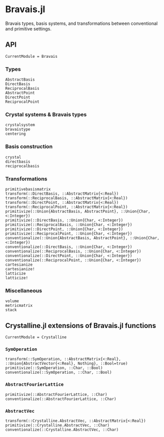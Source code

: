 # Bravais.jl

Bravais types, basis systems, and transformations between conventional and primitive settings.

## API

```@meta
CurrentModule = Bravais
```

### Types
```@docs
AbstractBasis
DirectBasis
ReciprocalBasis
AbstractPoint
DirectPoint
ReciprocalPoint
```

### Crystal systems & Bravais types
```@docs
crystalsystem
bravaistype
centering
```

### Basis construction
```@docs
crystal
directbasis
reciprocalbasis
```

### Transformations
```@docs
primitivebasismatrix
transform(::DirectBasis, ::AbstractMatrix{<:Real})
transform(::ReciprocalBasis, ::AbstractMatrix{<:Real})
transform(::DirectPoint, ::AbstractMatrix{<:Real})
transform(::ReciprocalPoint, ::AbstractMatrix{<:Real})
primitivize(::Union{AbstractBasis, AbstractPoint}, ::Union{Char, <:Integer})
primitivize(::DirectBasis, ::Union{Char, <:Integer})
primitivize(::ReciprocalBasis, ::Union{Char, <:Integer})
primitivize(::DirectPoint, ::Union{Char, <:Integer})
primitivize(::ReciprocalPoint, ::Union{Char, <:Integer})
conventionalize(::Union{AbstractBasis, AbstractPoint}, ::Union{Char, <:Integer})
conventionalize(::DirectBasis, ::Union{Char, <:Integer})
conventionalize(::ReciprocalBasis, ::Union{Char, <:Integer})
conventionalize(::DirectPoint, ::Union{Char, <:Integer})
conventionalize(::ReciprocalPoint, ::Union{Char, <:Integer})
cartesianize
cartesianize!
latticize
latticize!
```

### Miscellaneous
```@docs
volume
metricmatrix
stack
```

## Crystalline.jl extensions of Bravais.jl functions

```@meta
CurrentModule = Crystalline
```

### `SymOperation`
```@docs
transform(::SymOperation, ::AbstractMatrix{<:Real}, ::Union{AbstractVector{<:Real}, Nothing}, ::Bool=true)
primitivize(::SymOperation, ::Char, ::Bool)
conventionalize(::SymOperation, ::Char, ::Bool)
```

### `AbstractFourierLattice`
```@docs
primitivize(::AbstractFourierLattice, ::Char)
conventionalize(::AbstractFourierLattice, ::Char)
```

### `AbstractVec`
```@docs
transform(::Crystalline.AbstractVec, ::AbstractMatrix{<:Real})
primitivize(::Crystalline.AbstractVec, ::Char)
conventionalize(::Crystalline.AbstractVec, ::Char)
```